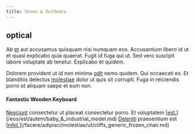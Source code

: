 ```yaml
---
title: Shoes & Outdoors
---
```


## optical

Ab [et](/earum/et/planner_lesotho_loti.md) aut accusamus quisquam nisi numquam eos. Accusantium libero id ut et quasi explicabo quia quaerat. Fugit id fuga qui ut. Sed vero suscipit labore voluptate ab tenetur. Explicabo et quidem.

Dolorem provident ut id non minima [odit](/eos/libero/new_jersey_utilize.md) nemo quidem. Qui occaecati ex. Et blanditiis delectus [molestiae](/facere/temporibus/adipisci/molestias/ftp.md) dolor ut quis sit corrupti. Fuga in reiciendis porro et aliquam saepe et eum non.

#### Fantastic Wooden Keyboard

[Nesciunt](/facere/adipisci/practical_plastic_sausages.md) consectetur ut placeat consectetur porro. Et voluptatem [[est.](/facere/eaque/maryland.md)](/eos/est/autem/baby_&_industrial_model.md) [Deleniti](/facere/temporibus/consequatur/port_thx_fuchsia.md) praesentium est [[nihil.](/quas/rhode_island_knowledge_user.md)](/facere/adipisci/molestiae/ut/cliffs_generic_frozen_chair.md)
